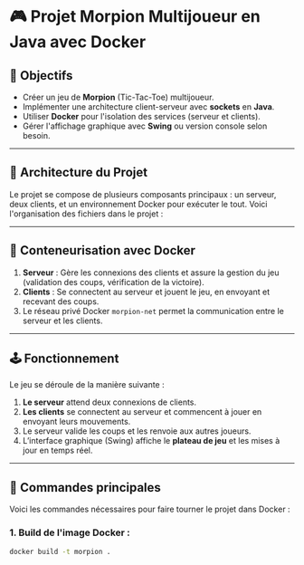 # 🎮 Projet Morpion Multijoueur en Java avec Docker

## 📌 Objectifs

- Créer un jeu de **Morpion** (Tic-Tac-Toe) multijoueur.
- Implémenter une architecture client-serveur avec **sockets** en **Java**.
- Utiliser **Docker** pour l'isolation des services (serveur et clients).
- Gérer l'affichage graphique avec **Swing** ou version console selon besoin.

---

## 🧱 Architecture du Projet

Le projet se compose de plusieurs composants principaux : un serveur, deux clients, et un environnement Docker pour exécuter le tout. Voici l'organisation des fichiers dans le projet :


---

## 🐳 Conteneurisation avec Docker

1. **Serveur** : Gère les connexions des clients et assure la gestion du jeu (validation des coups, vérification de la victoire).
2. **Clients** : Se connectent au serveur et jouent le jeu, en envoyant et recevant des coups.
3. Le réseau privé Docker `morpion-net` permet la communication entre le serveur et les clients.

---

## 🕹️ Fonctionnement

Le jeu se déroule de la manière suivante :

1. **Le serveur** attend deux connexions de clients.
2. **Les clients** se connectent au serveur et commencent à jouer en envoyant leurs mouvements.
3. Le serveur valide les coups et les renvoie aux autres joueurs.
4. L’interface graphique (Swing) affiche le **plateau de jeu** et les mises à jour en temps réel.

---

## 🚀 Commandes principales

Voici les commandes nécessaires pour faire tourner le projet dans Docker :

### 1. **Build de l'image Docker** :

```bash
docker build -t morpion .
